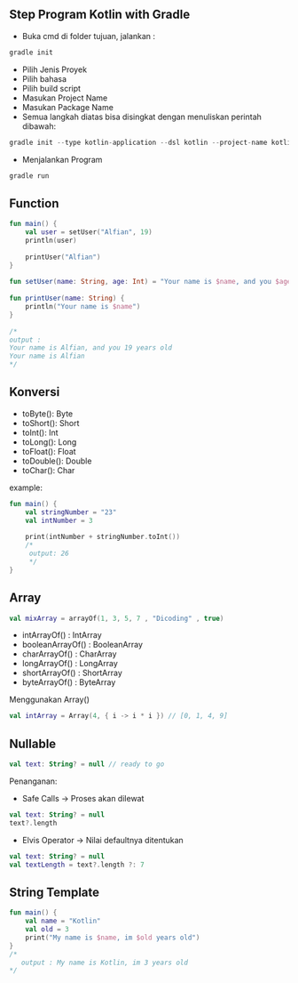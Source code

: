 ## Step Program Kotlin with Gradle

- Buka cmd di folder tujuan, jalankan :
```kotlin
gradle init
```
- Pilih Jenis Proyek
- Pilih bahasa
- Pilih build script
- Masukan Project Name
- Masukan Package Name
- Semua langkah diatas bisa disingkat dengan menuliskan perintah dibawah:
```kotlin
gradle init --type kotlin-application --dsl kotlin --project-name kotlin --package com.dicoding.kotlin
```
- Menjalankan Program
```kotlin
gradle run
```
## Function
```kotlin
fun main() {
    val user = setUser("Alfian", 19)
    println(user)
 
    printUser("Alfian")
}
 
fun setUser(name: String, age: Int) = "Your name is $name, and you $age years old"
 
fun printUser(name: String) {
    println("Your name is $name")
}
 
/*
output :
Your name is Alfian, and you 19 years old
Your name is Alfian
*/
```

## Konversi
- toByte(): Byte
- toShort(): Short
- toInt(): Int
- toLong(): Long
- toFloat(): Float
- toDouble(): Double
- toChar(): Char

example:
```kotlin
fun main() {
    val stringNumber = "23"
    val intNumber = 3
 
    print(intNumber + stringNumber.toInt())
    /*
     output: 26
     */
}
```

## Array
```kotlin
val mixArray = arrayOf(1, 3, 5, 7 , "Dicoding" , true)
```
- intArrayOf() : IntArray
- booleanArrayOf() : BooleanArray
- charArrayOf() : CharArray
- longArrayOf() : LongArray
- shortArrayOf() : ShortArray
- byteArrayOf() : ByteArray

Menggunakan Array()
```kotlin
val intArray = Array(4, { i -> i * i }) // [0, 1, 4, 9]
```

## Nullable
```kotlin
val text: String? = null // ready to go
```
Penanganan:
- Safe Calls -> Proses akan dilewat
```kotlin
val text: String? = null
text?.length
```
- Elvis Operator -> Nilai defaultnya ditentukan
```kotlin
val text: String? = null
val textLength = text?.length ?: 7
```

## String Template
```kotlin
fun main() {
    val name = "Kotlin"
    val old = 3
    print("My name is $name, im $old years old")
}
/*
   output : My name is Kotlin, im 3 years old
*/
```
